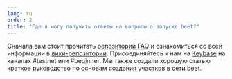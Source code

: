 ```yaml
---
lang: ru
order: 2
title: "Где я могу получить ответы на вопросы о запуске beet?"
---
```


Сначала вам стоит прочитать [репозиторий FAQ](https://github.com/beet-Network/beet-blockchain/wiki/FAQ) и ознакомиться со  всей информации в [вики-репозитории](https://github.com/beet-Network/beet-blockchain/wiki/). Присоединяйтесь к нам на [Keybase](https://keybase.io/team/beet_network.public) на каналах #testnet или #beginner. Мы также создали хорошую статью [краткое руководство по основам создания участков](https://www.beet.net/2021/02/22/plotting-basics.html) в сети beet.
